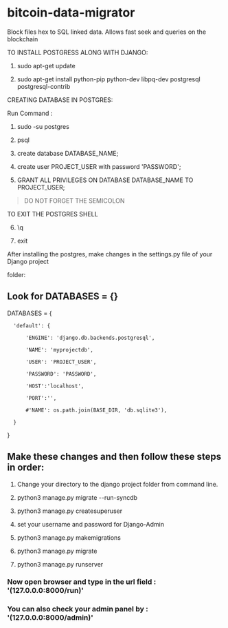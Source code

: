 # bitcoin-data-migrator

Block files hex to SQL linked data. Allows fast seek and queries on the blockchain

TO INSTALL POSTGRESS ALONG WITH DJANGO:

1. sudo apt-get update


2. sudo apt-get install python-pip python-dev libpq-dev postgresql postgresql-contrib



CREATING DATABASE IN POSTGRES:

Run Command :

1. sudo -su postgres

2. psql

3. create database DATABASE_NAME;

4. create user PROJECT_USER with password 'PASSWORD';

5. GRANT ALL PRIVILEGES ON DATABASE DATABASE_NAME TO PROJECT_USER;

> DO NOT FORGET THE SEMICOLON

TO EXIT THE POSTGRES SHELL

6. \q

7. exit


After installing the postgres, make changes in the settings.py file of your Django project

folder:


## Look for DATABASES = {}


  DATABASES = {

      'default': {

          'ENGINE': 'django.db.backends.postgresql',

          'NAME': 'myprojectdb',

          'USER': 'PROJECT_USER',

          'PASSWORD': 'PASSWORD',

          'HOST':'localhost',

          'PORT':'',

          #'NAME': os.path.join(BASE_DIR, 'db.sqlite3'),

      }
  }


## Make these changes and then follow these steps in order:

1. Change your directory to the django project folder from command line.

2. python3 manage.py migrate --run-syncdb

3. python3 manage.py createsuperuser

4. set your username and password for Django-Admin

5. python3 manage.py makemigrations

6. python3 manage.py migrate

7. python3 manage.py runserver


### Now open browser and type in the url field :  '(127.0.0.0:8000/run)'

### You can also check your admin panel by :  '(127.0.0.0:8000/admin)'
